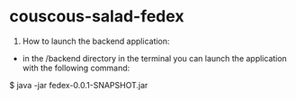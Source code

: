 # couscous-salad-fedex

1) How to launch the backend application:
- in the /backend directory in the terminal you can launch the application with the following command:

$ java -jar fedex-0.0.1-SNAPSHOT.jar

